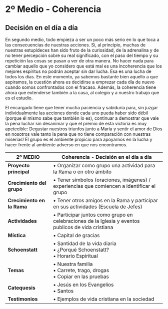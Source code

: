 # 2º Medio - Coherencia

## Decisión en el día a día

En segundo medio, todo empieza a ser un poco más serio en lo que toca a las consecuencias de nuestras acciones. Si, al principio, muchas de nuestras estupideces han sido fruto de la curiosidad, de la adrenalina y de no tener percepción sobre su real significado, con el paso del tiempo y su repetición las cosas se pasan a ver de otra manera. No hacer nada para cambiar aquello que yo considero que está mal es una incoherencia que los mejores espíritus no podrán aceptar sin dar lucha. Esa es una lucha de todos los días. En este momento, ya sabemos bastante bien aquello a que aspiramos, la cuestión ahora es decidirse a emprezar cada día de nuevo cuando somos confrontados con el fracaso. Además, la coherencia tiene ahora que extenderse también a la casa, al colegio y a nuestro trabajo que es el estudio.

El encargado tiene que tener mucha paciencia y sabiduría para, sin juzgar individualmente las acciones donde cada uno pueda haber sido débil \(porque él mismo sabe que también lo es\), continuar a demostrar que vale la pena luchar sin desanimar y que el premio de esta victoria es muy apetecible: Degustar nuestros triunfos junto a María y sentir el amor de Dios en nosotros vale tanto la pena que no tiene comparación con nuestras miserias! El grupo es el ambiente propicio para apoyarnos en la lucha y hacer frente al ambiente adverso en que nos encontramos.

| **2º MEDIO** | **Coherencia - Decisión en el día a día** |
| - | - |
| **Proyecto principal** | • Organizar como grupo una actividad para la Rama o en otro ámbito |
| **Crecimiento del grupo** | • Tener símbolos (oraciones, imágenes) / experiencias que comiencen a identificar el grupo |
| **Crecimiento en la Rama** | • Tener otros amigos en la Rama y participar en sus actividades (Escuela de Jefes) |
| **Actividades** | • Participar juntos como grupo en celebraciones de la Iglesia y eventos publicos de vida cristiana |
| **Mística** | • Capital de gracias |
| **Schoenstatt** | • Santidad de la vida diaria<br />• ¿Porqué Schoenstatt?<br />• Horario Espiritual |
| **Temas** | • Nuestra familia<br />• Carrete, trago, drogas<br />• Copiar en las pruebas |
| **Catequesis** | • Jesús en los Evangelios<br />• Santos |
| **Testimonios** | • Ejemplos de vida cristiana en la sociedad |
